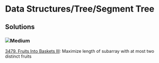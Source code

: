 # Data Structures/Tree/Segment Tree

## Solutions

### ![Medium](https://img.shields.io/badge/Medium-fac31d)

[3479. Fruits Into Baskets III](/Data%20Structures%2FTree%2FSegment%20Tree%2F3479.%20Fruits%20Into%20Baskets%20III): Maximize length of subarray with at most two distinct fruits
